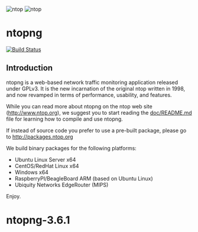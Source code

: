 ![ntop][ntopng_logo] ![ntop][ntop_logo]
# ntopng 

[![Build Status](https://travis-ci.org/ntop/ntopng.png?branch=dev)](https://travis-ci.org/ntop/ntopng)

## Introduction

ntopng is a web-based network traffic monitoring application released under GPLv3. It is the new incarnation of the original ntop written in 1998, and now revamped in terms of performance, usability, and features.

While you can read more about ntopng on the ntop web site (http://www.ntop.org), we suggest you to start reading the [doc/README.md](https://github.com/ntop/ntopng/blob/dev/doc/README.md) file for learning how to compile and use ntopng.

If instead of source code you prefer to use a pre-built package, please go to http://packages.ntop.org

We build binary packages for the following platforms:
* Ubuntu Linux Server x64
* CentOS/RedHat Linux x64
* Windows x64
* RaspberryPI/BeagleBoard ARM (based on Ubuntu Linux)
* Ubiquity Networks EdgeRouter (MIPS)

Enjoy.


[ntopng_logo]: https://camo.githubusercontent.com/0f789abcef232035c05e0d2e82afa3cc3be46485/687474703a2f2f7777772e6e746f702e6f72672f77702d636f6e74656e742f75706c6f6164732f323031312f30382f6e746f706e672d69636f6e2d313530783135302e706e67

[ntop_logo]: https://camo.githubusercontent.com/58e2a1ecfff62d8ecc9d74633bd1013f26e06cba/687474703a2f2f7777772e6e746f702e6f72672f77702d636f6e74656e742f75706c6f6164732f323031352f30352f6e746f702e706e67
# ntopng-3.6.1
